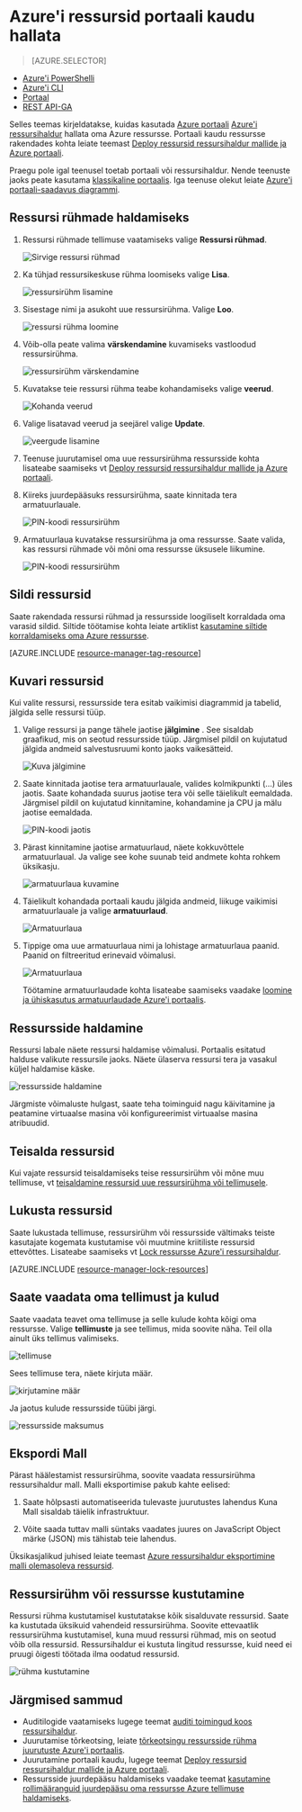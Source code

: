 <properties 
    pageTitle="Azure'i portaali abil saate hallata Azure ressursid | Microsoft Azure'i" 
    description="Azure'i portaal ja Azure ressursside haldamine abil saate hallata oma ressursse. Näitab, kuidas töötada armatuurlaudade ressursid jälgimiseks." 
    services="azure-resource-manager,azure-portal" 
    documentationCenter="" 
    authors="tfitzmac" 
    manager="timlt" 
    editor="tysonn"/>

<tags 
    ms.service="azure-resource-manager" 
    ms.workload="multiple" 
    ms.tgt_pltfrm="na" 
    ms.devlang="na" 
    ms.topic="article" 
    ms.date="09/12/2016" 
    ms.author="tomfitz"/>

# <a name="manage-azure-resources-through-portal"></a>Azure'i ressursid portaali kaudu hallata

> [AZURE.SELECTOR]
- [Azure'i PowerShelli](../powershell-azure-resource-manager.md)
- [Azure'i CLI](../xplat-cli-azure-resource-manager.md)
- [Portaal](resource-group-portal.md) 
- [REST API-GA](../resource-manager-rest-api.md)

Selles teemas kirjeldatakse, kuidas kasutada [Azure portaali](https://portal.azure.com) [Azure'i ressursihaldur](../azure-resource-manager/resource-group-overview.md) hallata oma Azure ressursse. Portaali kaudu ressursse rakendades kohta leiate teemast [Deploy ressursid ressursihaldur mallide ja Azure portaali](../resource-group-template-deploy-portal.md).

Praegu pole igal teenusel toetab portaali või ressursihaldur. Nende teenuste jaoks peate kasutama [klassikaline portaalis](https://manage.windowsazure.com). Iga teenuse olekut leiate [Azure'i portaali-saadavus diagrammi](https://azure.microsoft.com/features/azure-portal/availability/).

## <a name="manage-resource-groups"></a>Ressursi rühmade haldamiseks

1. Ressursi rühmade tellimuse vaatamiseks valige **Ressursi rühmad**.

    ![Sirvige ressursi rühmad](./media/resource-group-portal/browse-groups.png)

1. Ka tühjad ressursikeskuse rühma loomiseks valige **Lisa**.

    ![ressursirühm lisamine](./media/resource-group-portal/add-resource-group.png)

1. Sisestage nimi ja asukoht uue ressursirühma. Valige **Loo**.

    ![ressursi rühma loomine](./media/resource-group-portal/create-empty-group.png)

1. Võib-olla peate valima **värskendamine** kuvamiseks vastloodud ressursirühma.

    ![ressursirühm värskendamine](./media/resource-group-portal/refresh-resource-groups.png)

1. Kuvatakse teie ressursi rühma teabe kohandamiseks valige **veerud**.

    ![Kohanda veerud](./media/resource-group-portal/select-columns.png)

1. Valige lisatavad veerud ja seejärel valige **Update**.

    ![veergude lisamine](./media/resource-group-portal/add-columns.png)

1. Teenuse juurutamisel oma uue ressursirühma ressursside kohta lisateabe saamiseks vt [Deploy ressursid ressursihaldur mallide ja Azure portaali](../resource-group-template-deploy-portal.md).

1. Kiireks juurdepääsuks ressursirühma, saate kinnitada tera armatuurlauale.

    ![PIN-koodi ressursirühm](./media/resource-group-portal/pin-group.png)

1. Armatuurlaua kuvatakse ressursirühma ja oma ressursse. Saate valida, kas ressursi rühmade või mõni oma ressursse üksusele liikumine.

    ![PIN-koodi ressursirühm](./media/resource-group-portal/show-resource-group-dashboard.png)

## <a name="tag-resources"></a>Sildi ressursid

Saate rakendada ressursi rühmad ja ressursside loogiliselt korraldada oma varasid sildid. Siltide töötamise kohta leiate artiklist [kasutamine siltide korraldamiseks oma Azure ressursse](../resource-group-using-tags.md).

[AZURE.INCLUDE [resource-manager-tag-resource](../../includes/resource-manager-tag-resources.md)]

## <a name="monitor-resources"></a>Kuvari ressursid

Kui valite ressursi, ressursside tera esitab vaikimisi diagrammid ja tabelid, jälgida selle ressursi tüüp.

1. Valige ressursi ja pange tähele jaotise **jälgimine** . See sisaldab graafikud, mis on seotud ressursside tüüp. Järgmisel pildil on kujutatud jälgida andmeid salvestusruumi konto jaoks vaikesätteid.

    ![Kuva jälgimine](./media/resource-group-portal/show-monitoring.png)

1. Saate kinnitada jaotise tera armatuurlauale, valides kolmikpunkti (…) üles jaotis. Saate kohandada suurus jaotise tera või selle täielikult eemaldada. Järgmisel pildil on kujutatud kinnitamine, kohandamine ja CPU ja mälu jaotise eemaldada.

    ![PIN-koodi jaotis](./media/resource-group-portal/pin-cpu-section.png)

1. Pärast kinnitamine jaotise armatuurlaud, näete kokkuvõttele armatuurlaual. Ja valige see kohe suunab teid andmete kohta rohkem üksikasju.

    ![armatuurlaua kuvamine](./media/resource-group-portal/view-startboard.png)

1. Täielikult kohandada portaali kaudu jälgida andmeid, liikuge vaikimisi armatuurlauale ja valige **armatuurlaud**.

    ![Armatuurlaua](./media/resource-group-portal/dashboard.png)

1. Tippige oma uue armatuurlaua nimi ja lohistage armatuurlaua paanid. Paanid on filtreeritud erinevaid võimalusi.

    ![Armatuurlaua](./media/resource-group-portal/create-dashboard.png)

     Töötamine armatuurlaudade kohta lisateabe saamiseks vaadake [loomine ja ühiskasutus armatuurlaudade Azure'i portaalis](azure-portal-dashboards.md).

## <a name="manage-resources"></a>Ressursside haldamine

Ressursi labale näete ressursi haldamise võimalusi. Portaalis esitatud halduse valikute ressursile jaoks. Näete ülaserva ressursi tera ja vasakul küljel haldamise käske.

![ressursside haldamine](./media/resource-group-portal/manage-resources.png)

Järgmiste võimaluste hulgast, saate teha toiminguid nagu käivitamine ja peatamine virtuaalse masina või konfigureerimist virtuaalse masina atribuudid.

## <a name="move-resources"></a>Teisalda ressursid

Kui vajate ressursid teisaldamiseks teise ressursirühm või mõne muu tellimuse, vt [teisaldamine ressursid uue ressursirühma või tellimusele](../resource-group-move-resources.md).

## <a name="lock-resources"></a>Lukusta ressursid

Saate lukustada tellimuse, ressursirühm või ressursside vältimaks teiste kasutajate kogemata kustutamise või muutmine kriitiliste ressursid ettevõttes. Lisateabe saamiseks vt [Lock ressursse Azure'i ressursihaldur](../resource-group-lock-resources.md).

[AZURE.INCLUDE [resource-manager-lock-resources](../../includes/resource-manager-lock-resources.md)]

## <a name="view-your-subscription-and-costs"></a>Saate vaadata oma tellimust ja kulud

Saate vaadata teavet oma tellimuse ja selle kulude kohta kõigi oma ressursse. Valige **tellimuste** ja see tellimus, mida soovite näha. Teil olla ainult üks tellimus valimiseks.

![tellimuse](./media/resource-group-portal/select-subscription.png)

Sees tellimuse tera, näete kirjuta määr.

![kirjutamine määr](./media/resource-group-portal/burn-rate.png)

Ja jaotus kulude ressursside tüübi järgi.

![ressursside maksumus](./media/resource-group-portal/cost-by-resource.png)

## <a name="export-template"></a>Ekspordi Mall

Pärast häälestamist ressursirühma, soovite vaadata ressursirühma ressursihaldur mall. Malli eksportimise pakub kahte eelised:

1. Saate hõlpsasti automatiseerida tulevaste juurutustes lahendus Kuna Mall sisaldab täielik infrastruktuur.

2. Võite saada tuttav malli süntaks vaadates juures on JavaScript Object märke (JSON) mis tähistab teie lahendus.

Üksikasjalikud juhised leiate teemast [Azure ressursihaldur eksportimine malli olemasoleva ressursid](../resource-manager-export-template.md).

## <a name="delete-resource-group-or-resources"></a>Ressursirühm või ressursse kustutamine

Ressursi rühma kustutamisel kustutatakse kõik sisalduvate ressursid. Saate ka kustutada üksikuid vahendeid ressursirühma. Soovite ettevaatlik ressursirühma kustutamisel, kuna muud ressursi rühmad, mis on seotud võib olla ressursid. Ressursihaldur ei kustuta lingitud ressursse, kuid need ei pruugi õigesti töötada ilma oodatud ressursid.

![rühma kustutamine](./media/resource-group-portal/delete-group.png)

## <a name="next-steps"></a>Järgmised sammud

- Auditilogide vaatamiseks lugege teemat [auditi toimingud koos ressursihaldur](../resource-group-audit.md).
- Juurutamise tõrkeotsing, leiate [tõrkeotsingu ressursside rühma juurutuste Azure'i portaalis](../resource-manager-troubleshoot-deployments-portal.md).
- Juurutamine portaali kaudu, lugege teemat [Deploy ressursid ressursihaldur mallide ja Azure portaali](../resource-group-template-deploy-portal.md).
- Ressursside juurdepääsu haldamiseks vaadake teemat [kasutamine rollimääranguid juurdepääsu oma ressursse Azure tellimuse haldamiseks](../active-directory/role-based-access-control-configure.md).






